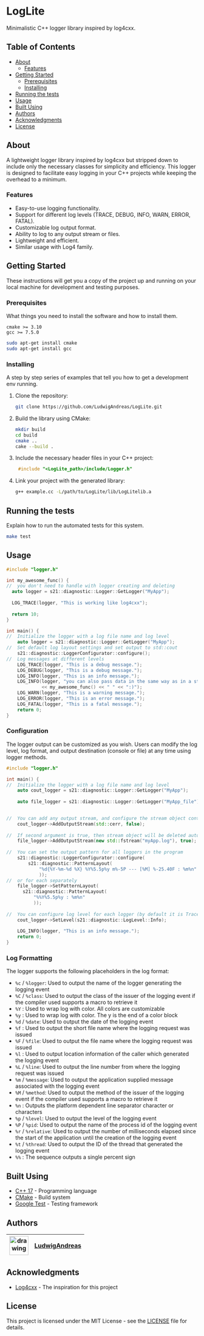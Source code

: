 # LogLite

Minimalistic C++ logger library inspired by log4cxx.

## Table of Contents

- [About](#about)
  - [Features](#features)
- [Getting Started](#getting-started)
  - [Prerequisites](#prerequisites)
  - [Installing](#installing)
- [Running the tests](#running-the-tests)
- [Usage](#usage)
- [Built Using](#built-using)
- [Authors](#authors)
- [Acknowledgments](#acknowledgments)
- [License](#license)

## About

A lightweight logger library inspired by log4cxx but stripped down to include
only the necessary classes for simplicity and efficiency. This logger is
designed to facilitate easy logging in your C++ projects while keeping the
overhead to a minimum.

### Features

- Easy-to-use logging functionality.
- Support for different log levels (TRACE, DEBUG, INFO, WARN, ERROR, FATAL).
- Customizable log output format.
- Ability to log to any output stream or files.
- Lightweight and efficient.
- Similar usage with Log4 family.

## Getting Started

These instructions will get you a copy of the project up and running on your local machine for development and testing purposes.

### Prerequisites

What things you need to install the software and how to install them.

```text
cmake >= 3.10
gcc >= 7.5.0
```

```bash
sudo apt-get install cmake
sudo apt-get install gcc
```

### Installing

A step by step series of examples that tell you how to get a development env running.

1. Clone the repository:

   ```bash
   git clone https://github.com/LudwigAndreas/LogLite.git
    ```

2. Build the library using CMake:

   ```bash
   mkdir build
   cd build
   cmake ..
   cake --build . 
    ```

3. Include the necessary header files in your C++ project:

   ```c++
    #include "<LogLite_path>/include/Logger.h"
    ```

4. Link your project with the generated library:

    ```bash
    g++ example.cc -L/path/to/LogLite/lib/LogLitelib.a
    ```

## Running the tests

Explain how to run the automated tests for this system.

```bash
make test
```

## Usage

```c++
#include "logger.h"

int my_awesome_func() {
//  you don't need to handle with logger creating and deleting
  auto logger = s21::diagnostic::Logger::GetLogger("MyApp");
  
  LOG_TRACE(logger, "This is working like log4cxx");
  
  return 10;
}

int main() {
//  Initialize the logger with a log file name and log level
    auto logger = s21::diagnostic::Logger::GetLogger("MyApp");
//  Set default log layout settings and set output to std::cout 
    s21::diagnostic::LoggerConfigurator::configure();
//  Log messages at different levels
    LOG_TRACE(logger, "This is a debug message.");
    LOG_DEBUG(logger, "This is a debug message.");
    LOG_INFO(logger, "This is an info message.");
    LOG_INFO(logger, "you can also pass data in the same way as in a stream" 
             << my_awesome_func() << " " << ":)");
    LOG_WARN(logger, "This is a warning message.");
    LOG_ERROR(logger, "This is an error message.");
    LOG_FATAL(logger, "This is a fatal message.");
    return 0;  
}
```

### Configuration

The logger output can be customized as you wish. Users can modify the log level,
log format, and output destination (console or file) at any time using logger
methods.

```c++
#include "logger.h"

int main() {
//  Initialize the logger with a log file name and log level
    auto cout_logger = s21::diagnostic::Logger::GetLogger("MyApp");
    
    auto file_logger = s21::diagnostic::Logger::GetLogger("MyApp_file");

    
//  You can add any output stream, and configure the stream object control. 
    cout_logger->AddOutputStream(std::cerr, false);
    
//  If second argument is true, then stream object will be deleted automatically
    file_logger->AddOutputStream(new std::fstream("myApp.log"), true);
    
//  You can set the output pattern for all loggers in the program 
    s21::diagnostic::LoggerConfigurator::configure(
        s21::diagnostic::PatternLayout(
            "%d{%Y-%m-%d %X} %Y%5.5p%y m%-5P --- [%M] %-25.40F : %m%n"
            ));
//  or for each separately
    file_logger->SetPatternLayout(
      s21::diagnostic::PatternLayout(
          "%%Y%5.5p%y : %m%n"
          ));
    
//  You can configure log level for each logger (by default it is Trace)
    cout_logger->SetLevel(s21::diagnostic::LogLevel::Info);
    
    LOG_INFO(logger, "This is an info message.");
    return 0;  
}
```

### Log Formatting

The logger supports the following placeholders in the log format:

- `%c` / `%logger`: Used to output the name of the logger generating the logging
  event
- `%C` / `%class`: Used to output the class of the issuer of the logging event
  if the compiler used supports a macro to retrieve it
- `%Y` : Used to wrap log with color. All colors are customizable
- `%y` : Used to wrap log with color. The y is the end of a color block
- `%d` / `%date`: Used to output the date of the logging event
- `%f` : Used to output the short file name where the logging request was issued
- `%F` / `%file`: Used to output the file name where the logging request was
  issued
- `%l` : Used to output location information of the caller which generated the
  logging event
- `%L` / `%line`: Used to output the line number from where the logging request
  was issued
- `%m` / `%message`: Used to output the application supplied message associated
  with the logging event
- `%M` / `%method`: Used to output the method of the issuer of the logging event
  if the compiler used supports a macro to retrieve it
- `%n` : Outputs the platform dependent line separator character or characters
- `%p` / `%level`: Used to output the level of the logging event
- `%P` / `%pid`: Used to output the name of the process id of the logging event
- `%r` / `%relative`: Used to output the number of milliseconds elapsed since
  the start of the application until the creation of the logging event
- `%t` / `%thread`: Used to output the ID of the thread that generated the
  logging event
- `%%` : The sequence outputs a single percent sign

## Built Using

- [C++ 17](https://isocpp.org/) - Programming language
- [CMake](https://cmake.org/) - Build system
- [Google Test](https://google.github.io/googletest/) - Testing framework

## Authors

| <img src="https://avatars.githubusercontent.com/u/88089961?v=4" alt="drawing" width="50"/> |[LudwigAndreas](https://github.com/LudwigAndreas)|
| --- | --- |

## Acknowledgments

- [Log4cxx](https://logging.apache.org/log4cxx/latest_stable/) - The inspiration
  for this project

## License

This project is licensed under the MIT License - see
the [LICENSE](https://chat.openai.com/LICENSE) file for details.
